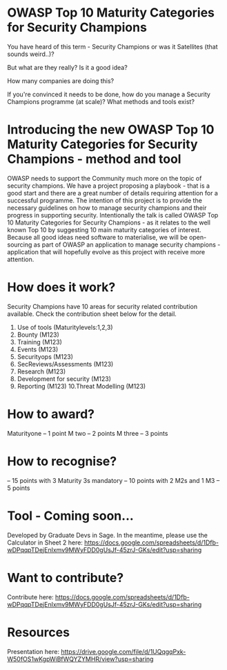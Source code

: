# OWASP Top 10 Maturity Categories for Security Champions

You have heard of this term - Security Champions or was it Satellites (that sounds weird..)? 

But what are they really? Is it a good idea? 

How many companies are doing this? 

If you're convinced it needs to be done, how do you manage a Security Champions programme (at scale)? 
What methods and tools exist? 

# Introducing the new OWASP Top 10 Maturity Categories for Security Champions - method and tool
OWASP needs to support the Community much more on the topic of security champions. We have a project proposing a playbook - that is a good start and there are a great number of details requiring attention for a successful programme. The intention of this project is to provide the necessary guidelines on how to manage security champions and their progress in supporting security. 
Intentionally the talk is called OWASP Top 10 Maturity Categories for Security Champions - as it relates to the well known Top 10 by suggesting 10 main maturity categories of interest. Because all good ideas need software to materialise, we will be open-sourcing as part of OWASP an application to manage security champions - application that will hopefully evolve as this project with receive more attention.

# How does it work? 
Security Champions have 10 areas for security related contribution available. 
Check the contribution sheet below for the detail. 

1. Use of tools (Maturitylevels:1,2,3) 
2. Bounty (M123)
3. Training (M123)
4. Events (M123)
5. Securityops (M123)
6. SecReviews/Assessments (M123) 
7. Research (M123)
8. Development for security (M123) 
9. Reporting (M123)
10.Threat Modelling (M123)

# How to award?
Maturityone – 1 point 
M two – 2 points
M three – 3 points

# How to recognise?
– 15 points with 3 Maturity 3s mandatory 
– 10 points with 2 M2s and 1 M3
– 5 points

# Tool - Coming soon...
Developed by Graduate Devs in Sage. 
In the meantime, please use the Calculator in Sheet 2 here: 
https://docs.google.com/spreadsheets/d/1Dfb-wDPqqpTDejEnIxmv9MWyFDD0gUsJf-45zrJ-GKs/edit?usp=sharing

# Want to contribute?
Contribute here: 
https://docs.google.com/spreadsheets/d/1Dfb-wDPqqpTDejEnIxmv9MWyFDD0gUsJf-45zrJ-GKs/edit?usp=sharing

# Resources 
Presentation here:
https://drive.google.com/file/d/1UQqgqPxk-W50fOS1wKgpWiBfWQYZYMHR/view?usp=sharing
